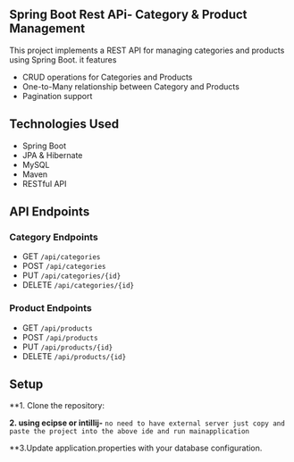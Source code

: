 ## Spring Boot Rest APi- Category & Product Management

This project implements a REST API for managing categories and products using Spring Boot.
it features
- CRUD operations for Categories and Products
- One-to-Many relationship between Category and Products
- Pagination support


## Technologies Used
- Spring Boot
- JPA & Hibernate
- MySQL
- Maven
- RESTful API

## API Endpoints
### Category Endpoints
- GET `/api/categories`
- POST `/api/categories`
- PUT `/api/categories/{id}`
- DELETE `/api/categories/{id}`

### Product Endpoints
- GET `/api/products`
- POST `/api/products`
- PUT `/api/products/{id}`
- DELETE `/api/products/{id}`

## Setup
**1. Clone the repository:
   
**2. using ecipse or intillij-**
```no need to have external server just copy and paste the project into the above ide and run mainapplication```

**3.Update application.properties with your database configuration.
